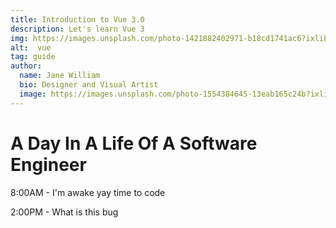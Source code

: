```yaml
---
title: Introduction to Vue 3.0
description: Let's learn Vue 3
img: https://images.unsplash.com/photo-1421882402971-b18cd1741ac6?ixlib=rb-1.2.1&ixid=eyJhcHBfaWQiOjEyMDd9&auto=format&fit=crop&w=500&h=300&q=80
alt:  vue
tag: guide
author: 
  name: Jane William
  bio: Designer and Visual Artist
  image: https://images.unsplash.com/photo-1554384645-13eab165c24b?ixlib=rb-1.2.1&ixid=eyJhcHBfaWQiOjEyMDd9&auto=format&fit=crop&w=975&q=80
---
```


# A Day In A Life Of A Software Engineer

8:00AM - I'm awake yay time to code

2:00PM - What is this bug
